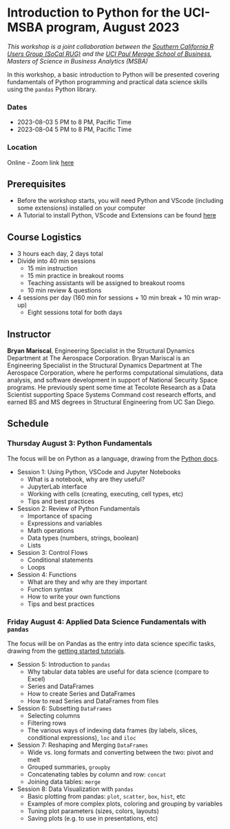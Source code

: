 # Introduction to Python for the UCI-MSBA program, August 2023
*This workshop is a joint collaboration between the [Southern California R Users Group (SoCal RUG)](https://socalr.org/) and the [UCI Paul Merage School of Business](https://merage.uci.edu/), Masters of Science in Business Analytics (MSBA)*

In this workshop, a basic introduction to Python will be presented covering fundamentals of Python programming and practical data science skills using the `pandas` Python library.

### Dates

* 2023-08-03 5 PM to 8 PM, Pacific Time
* 2023-08-04 5 PM to 8 PM, Pacific Time

### Location

Online - Zoom link [here](https://uci.zoom.us/j/5756094458)

## Prerequisites
* Before the workshop starts, you will need Python and VScode (including some extensions) installed on your computer
* A Tutorial to install Python, VScode and Extensions can be found [here]()

## Course Logistics

* 3 hours each day, 2 days total
* Divide into 40 min sessions
    * 15 min instruction
    * 15 min practice in breakout rooms
    * Teaching assistants will be assigned to breakout rooms
    * 10 min review & questions
* 4 sessions per day (160 min for sessions + 10 min break + 10 min wrap-up)
    * Eight sessions total for both days

## Instructor
**Bryan Mariscal**, Engineering Specialist in the Structural Dynamics Department at The Aerospace Corporation.
Bryan Mariscal is an Engineering Specialist in the Structural Dynamics Department at The Aerospace Corporation, where he performs computational simulations, data analysis, and software development in support of National Security Space programs. He previously spent some time at Tecolote Research as a Data Scientist supporting Space Systems Command cost research efforts, and earned BS and MS degrees in Structural Engineering from UC San Diego.

## Schedule
### Thursday August 3: Python Fundamentals

The focus will be on Python as a language, drawing from the [Python docs](https://docs.python.org/3/).

* Session 1: Using Python, VSCode and Jupyter Notebooks
    * What is a notebook, why are they useful?
    * JupyterLab interface
    * Working with cells (creating, executing, cell types, etc)
    * Tips and best practices
* Session 2: Review of Python Fundamentals
    * Importance of spacing
    * Expressions and variables
    * Math operations
    * Data types (numbers, strings, boolean)
    * Lists
* Session 3: Control Flows
    * Conditional statements
    * Loops
* Session 4: Functions
    * What are they and why are they important
    * Function syntax
    * How to write your own functions
    * Tips and best practices

### Friday August 4: Applied Data Science Fundamentals with `pandas`

The focus will be on Pandas as the entry into data science specific tasks, drawing from the [getting started tutorials](https://pandas.pydata.org/docs/getting_started/intro_tutorials/index.html).

* Session 5: Introduction to `pandas`
    * Why tabular data tables are useful for data science (compare to Excel)
    * Series and DataFrames
    * How to create Series and DataFrames
    * How to read Series and DataFrames from files
* Session 6: Subsetting `DataFrames`
    * Selecting columns
    * Filtering rows
    * The various ways of indexing data frames (by labels, slices, conditional expressions), `loc` and `iloc`
* Session 7: Reshaping and Merging `DataFrames`
    * Wide vs. long formats and converting between the two: pivot and melt
    * Grouped summaries, `groupby`
    * Concatenating tables by column and row: `concat`
    * Joining data tables: `merge`
* Session 8: Data Visualization with `pandas`
    * Basic plotting from pandas: `plot`, `scatter`, `box`, `hist`, etc
    * Examples of more complex plots, coloring and grouping by variables
    * Tuning plot parameters (sizes, colors, layouts)
    * Saving plots (e.g. to use in presentations, etc)
